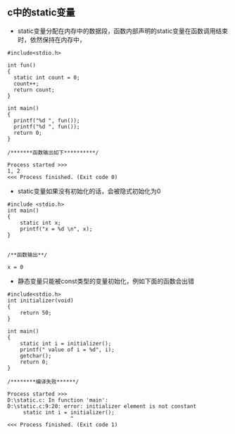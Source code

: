 ## c中的static变量

- static变量分配在内存中的数据段，函数内部声明的static变量在函数调用结束时，依然保持在内存中，

``` 
#include<stdio.h>

int fun()
{
  static int count = 0;
  count++;
  return count;
}
  
int main()
{
  printf("%d ", fun());
  printf("%d ", fun());
  return 0;
}

/*******函数输出如下**********/

Process started >>>
1, 2 
<<< Process finished. (Exit code 0)

```

- static变量如果没有初始化的话，会被隐式初始化为0

```
#include <stdio.h>
int main()
{
    static int x;
    printf("x = %d \n", x);
}


/**函数输出**/

x = 0

```

- 静态变量只能被const类型的变量初始化，例如下面的函数会出错

```
#include<stdio.h>
int initializer(void)
{
    return 50;
}
  
int main()
{
    static int i = initializer();
    printf(" value of i = %d", i);
    getchar();
    return 0;
}

/********编译失败******/

Process started >>>
D:\static.c: In function 'main':
D:\static.c:9:20: error: initializer element is not constant
     static int i = initializer();
                    ^
<<< Process finished. (Exit code 1)

```